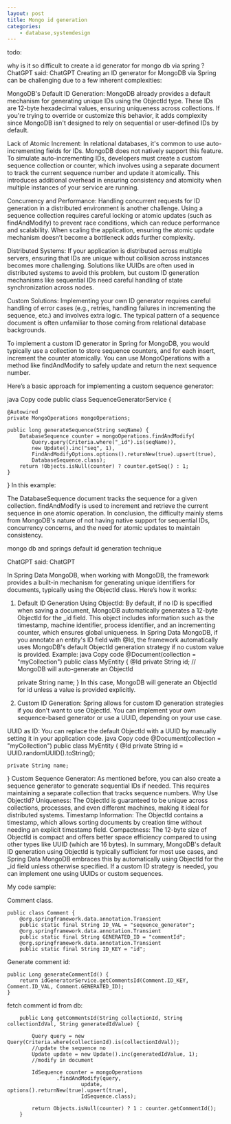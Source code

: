 ```yaml
---
layout: post
title: Mongo id generation
categories: 
    - database,systemdesign
---
```

todo:

why is it so difficult to create a id generator for mongo db via spring ?
ChatGPT said:
ChatGPT
Creating an ID generator for MongoDB via Spring can be challenging due to a few inherent complexities:

MongoDB's Default ID Generation: MongoDB already provides a default mechanism for generating unique IDs using the ObjectId type. These IDs are 12-byte hexadecimal values, ensuring uniqueness across collections. If you're trying to override or customize this behavior, it adds complexity since MongoDB isn't designed to rely on sequential or user-defined IDs by default.

Lack of Atomic Increment: In relational databases, it's common to use auto-incrementing fields for IDs. MongoDB does not natively support this feature. To simulate auto-incrementing IDs, developers must create a custom sequence collection or counter, which involves using a separate document to track the current sequence number and update it atomically. This introduces additional overhead in ensuring consistency and atomicity when multiple instances of your service are running.

Concurrency and Performance: Handling concurrent requests for ID generation in a distributed environment is another challenge. Using a sequence collection requires careful locking or atomic updates (such as findAndModify) to prevent race conditions, which can reduce performance and scalability. When scaling the application, ensuring the atomic update mechanism doesn’t become a bottleneck adds further complexity.

Distributed Systems: If your application is distributed across multiple servers, ensuring that IDs are unique without collision across instances becomes more challenging. Solutions like UUIDs are often used in distributed systems to avoid this problem, but custom ID generation mechanisms like sequential IDs need careful handling of state synchronization across nodes.

Custom Solutions: Implementing your own ID generator requires careful handling of error cases (e.g., retries, handling failures in incrementing the sequence, etc.) and involves extra logic. The typical pattern of a sequence document is often unfamiliar to those coming from relational database backgrounds.

To implement a custom ID generator in Spring for MongoDB, you would typically use a collection to store sequence counters, and for each insert, increment the counter atomically. You can use MongoOperations with a method like findAndModify to safely update and return the next sequence number.

Here’s a basic approach for implementing a custom sequence generator:

java
Copy code
public class SequenceGeneratorService {

    @Autowired
    private MongoOperations mongoOperations;

    public long generateSequence(String seqName) {
        DatabaseSequence counter = mongoOperations.findAndModify(
            Query.query(Criteria.where("_id").is(seqName)),
            new Update().inc("seq", 1),
            FindAndModifyOptions.options().returnNew(true).upsert(true),
            DatabaseSequence.class);
        return !Objects.isNull(counter) ? counter.getSeq() : 1;
    }
}
In this example:

The DatabaseSequence document tracks the sequence for a given collection.
findAndModify is used to increment and retrieve the current sequence in one atomic operation.
In conclusion, the difficulty mainly stems from MongoDB's nature of not having native support for sequential IDs, concurrency concerns, and the need for atomic updates to maintain consistency.

mongo db and springs default id generation technique

ChatGPT said:
ChatGPT

In Spring Data MongoDB, when working with MongoDB, the framework provides a built-in mechanism for generating unique identifiers for documents, typically using the ObjectId class. Here’s how it works:

1. Default ID Generation Using ObjectId:
By default, if no ID is specified when saving a document, MongoDB automatically generates a 12-byte ObjectId for the _id field. This object includes information such as the timestamp, machine identifier, process identifier, and an incrementing counter, which ensures global uniqueness.
In Spring Data MongoDB, if you annotate an entity's ID field with @Id, the framework automatically uses MongoDB's default ObjectId generation strategy if no custom value is provided.
Example:
java
Copy code
@Document(collection = "myCollection")
public class MyEntity {
    @Id
    private String id;  // MongoDB will auto-generate an ObjectId
    
    private String name;
}
In this case, MongoDB will generate an ObjectId for id unless a value is provided explicitly.
2. Custom ID Generation:
Spring allows for custom ID generation strategies if you don't want to use ObjectId. You can implement your own sequence-based generator or use a UUID, depending on your use case.

UUID as ID: You can replace the default ObjectId with a UUID by manually setting it in your application code.
java
Copy code
@Document(collection = "myCollection")
public class MyEntity {
    @Id
    private String id = UUID.randomUUID().toString();
    
    private String name;
}
Custom Sequence Generator: As mentioned before, you can also create a sequence generator to generate sequential IDs if needed. This requires maintaining a separate collection that tracks sequence numbers.
Why Use ObjectId?
Uniqueness: The ObjectId is guaranteed to be unique across collections, processes, and even different machines, making it ideal for distributed systems.
Timestamp Information: The ObjectId contains a timestamp, which allows sorting documents by creation time without needing an explicit timestamp field.
Compactness: The 12-byte size of ObjectId is compact and offers better space efficiency compared to using other types like UUID (which are 16 bytes).
In summary, MongoDB's default ID generation using ObjectId is typically sufficient for most use cases, and Spring Data MongoDB embraces this by automatically using ObjectId for the _id field unless otherwise specified. If a custom ID strategy is needed, you can implement one using UUIDs or custom sequences.


My code sample:

Comment class.
```
public class Comment {
    @org.springframework.data.annotation.Transient
    public static final String ID_VAL = "sequence_generator";
    @org.springframework.data.annotation.Transient
    public static final String GENERATED_ID = "commentId";
    @org.springframework.data.annotation.Transient
    public static final String ID_KEY = "id";
```

Generate comment id: 
```
public Long generateCommentId() {
    return idGeneratorService.getCommentsId(Comment.ID_KEY, Comment.ID_VAL, Comment.GENERATED_ID);
}
```

fetch comment id from db:
```
    public Long getCommentsId(String collectionId, String collectionIdVal, String generatedIdValue) {

        Query query = new Query(Criteria.where(collectionId).is(collectionIdVal));
        //update the sequence no
        Update update = new Update().inc(generatedIdValue, 1);
        //modify in document

        IdSequence counter = mongoOperations
                .findAndModify(query,
                        update, options().returnNew(true).upsert(true),
                        IdSequence.class);

        return Objects.isNull(counter) ? 1 : counter.getCommentId();
    }
```


